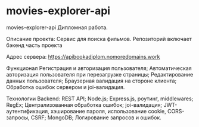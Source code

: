 # movies-explorer-api

movies-explorer-api Дипломная работа.

Описание проекта: Сервис для поиска фильмов. Репозиторий включает бэкенд часть проекта

Адрес сервера: https://apibookadiplom.nomoredomains.work

Функционал Регистрация и авторизация пользователя; Автоматическая авторизация пользователя при перезагрузке страницы; Редактирование данных пользователя; Браузерная валидация на стороне клиента; Обработка ошибок сервером и joi-валидация.

Технологии Backend: REST API; Node.js; Express.js, роутинг, middlewares; RegEx; Централизованная обработка ошибок; joi-валидация; JWT-аутентификация, хэширование пароля, использование cookie, CORS-запросы, CSRF; MongoDB; Логирование запросов и ошибок.
